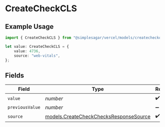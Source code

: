 # CreateCheckCLS

## Example Usage

```typescript
import { CreateCheckCLS } from "@simplesagar/vercel/models/createcheckop.js";

let value: CreateCheckCLS = {
    value: 4736,
    source: "web-vitals",
};
```

## Fields

| Field                                                                                  | Type                                                                                   | Required                                                                               | Description                                                                            |
| -------------------------------------------------------------------------------------- | -------------------------------------------------------------------------------------- | -------------------------------------------------------------------------------------- | -------------------------------------------------------------------------------------- |
| `value`                                                                                | *number*                                                                               | :heavy_check_mark:                                                                     | N/A                                                                                    |
| `previousValue`                                                                        | *number*                                                                               | :heavy_minus_sign:                                                                     | N/A                                                                                    |
| `source`                                                                               | [models.CreateCheckChecksResponseSource](../models/createcheckchecksresponsesource.md) | :heavy_check_mark:                                                                     | N/A                                                                                    |